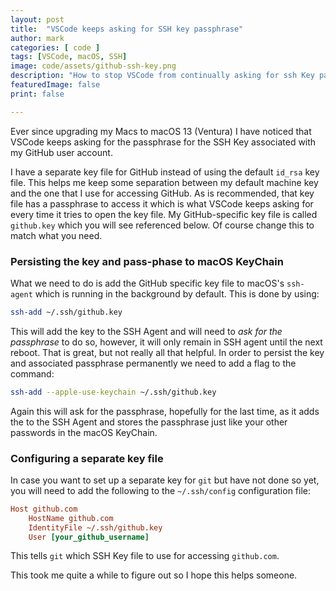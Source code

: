 ```yaml
---
layout: post
title:  "VSCode keeps asking for SSH key passphrase"
author: mark
categories: [ code ]
tags: [VSCode, macOS, SSH]
image: code/assets/github-ssh-key.png
description: "How to stop VSCode from continually asking for ssh Key passphrase on MacOs Ventura"
featuredImage: false
print: false

---
```


Ever since upgrading my Macs to macOS 13 (Ventura) I have noticed that VSCode keeps asking for the passphrase for the SSH Key associated with my GitHub user account.

I have a separate key file for GitHub instead of using the default `id_rsa` key file. This helps me keep some separation between my default machine key and the one that I use for accessing GitHub. As is recommended, that key file has a passphrase to access it which is what VSCode keeps asking for every time it tries to open the key file.  My GitHub-specific key file is called `github.key` which you will see referenced below. Of course change this to match what you need.

### Persisting the key and pass-phase to macOS KeyChain

What we need to do is add the GitHub specific key file to macOS's `ssh-agent` which is running in the background by default. This is done by using:

```sh
ssh-add ~/.ssh/github.key 
```

This will add the key to the SSH Agent and will need to _ask for the passphrase_ to do so,  however, it will only remain in SSH agent until the next reboot.  That is great, but not really all that helpful.  In order to persist the key and associated passphrase permanently we need to add a flag to the command:

```sh
ssh-add --apple-use-keychain ~/.ssh/github.key 
```

Again this will ask for the passphrase, hopefully for the last time, as it adds the to the SSH Agent and stores the passphrase just like your other passwords in the macOS KeyChain.

### Configuring a separate key file

In case you want to set up a separate key for `git` but have not done so yet, you will need to add the following to the `~/.ssh/config` configuration file:

```ini
Host github.com
	HostName github.com
	IdentityFile ~/.ssh/github.key
	User [your_github_username]
```

This tells `git` which SSH Key file to use for accessing `github.com`.

This took me quite a while to figure out so I hope this helps someone.
